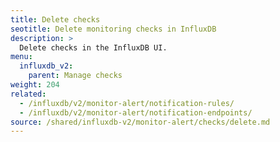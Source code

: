 ```yaml
---
title: Delete checks
seotitle: Delete monitoring checks in InfluxDB
description: >
  Delete checks in the InfluxDB UI.
menu:
  influxdb_v2:
    parent: Manage checks
weight: 204
related:
  - /influxdb/v2/monitor-alert/notification-rules/
  - /influxdb/v2/monitor-alert/notification-endpoints/
source: /shared/influxdb-v2/monitor-alert/checks/delete.md
---
```


<!-- The content for this file is located at
// SOURCE content/shared/influxdb-v2/monitor-alert/checks/delete.md -->
